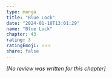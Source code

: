 ```yaml
---
type: manga
title: "Blue Lock"
date: "2024-01-10T13:01:29"
name: "Blue Lock"
chapter: 43
rating: 3
ratingEmoji: ⭐️⭐️⭐️
share: false
---
```


*[No review was written for this chapter]*
